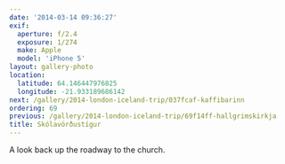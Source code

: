 ```yaml
---
date: '2014-03-14 09:36:27'
exif:
  aperture: f/2.4
  exposure: 1/274
  make: Apple
  model: 'iPhone 5'
layout: gallery-photo
location:
  latitude: 64.146447976825
  longitude: -21.933189686142
next: /gallery/2014-london-iceland-trip/037fcaf-kaffibarinn
ordering: 69
previous: /gallery/2014-london-iceland-trip/69f14ff-hallgrimskirkja
title: Skólavörðustígur
---
```


A look back up the roadway to the church.
